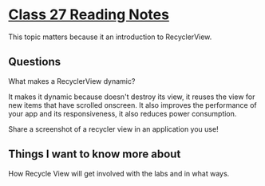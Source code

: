 # [Class 27 Reading Notes](https://github.com/snur206/reading-notes/blob/main/401/class27notes.md)

This topic matters because it an introduction to RecyclerView.

## Questions

What makes a RecyclerView dynamic?

It makes it dynamic because doesn't destroy its view, it reuses the view for new items that have scrolled onscreen. It also improves the performance of your app and its responsiveness, it also reduces power consumption.

Share a screenshot of a recycler view in an application you use!


## Things I want to know more about

How Recycle View will get involved with the labs and in what ways.
